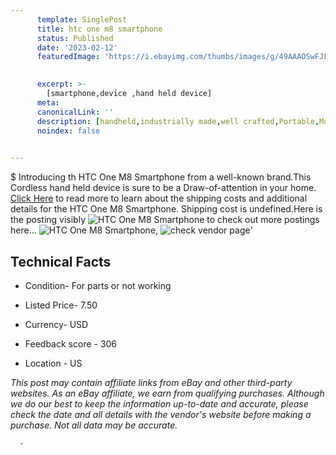 ```yaml
---
      template: SinglePost
      title: htc one m8 smartphone
      status: Published
      date: '2023-02-12'
      featuredImage: 'https://i.ebayimg.com/thumbs/images/g/49AAAOSwFJFi1V2y/s-l225.jpg'
       

      excerpt: >-
        [smartphone,device ,hand held device]
      meta:
      canonicalLink: ''
      description: [handheld,industrially made,well crafted,Portable,Mobile,Compact,Convenient,Lightweight,Maneuverable,Man-portable,Miniature,Carriable,Hand-held,Light,Holdable,Transportable,Mobile device,Pocket-sized,On-the-go,Wireless,Cordless,Compact size,Convenient size, smartphone,device ,hand held device]
      noindex: false
      

---
```

$
      Introducing th HTC One M8 Smartphone from a well-known brand.This Cordless hand held device is sure to be a Draw-of-attention in your home. [Click Here](https://www.ebay.com/itm/134175771059?hash=item1f3d7fc9b3%3Ag%3A49AAAOSwFJFi1V2y&mkevt=1&mkcid=1&mkrid=711-53200-19255-0&campid=%253CePNCampaignId%253E&customid=%253CreferenceId%253E&toolid=10049) to read more to learn about the shipping costs and additional details for the HTC One M8 Smartphone. Shipping cost is undefined.Here is the posting visibly ![HTC One M8 Smartphone](https://i.ebayimg.com/thumbs/images/g/49AAAOSwFJFi1V2y/s-l225.jpg) to check out more postings here... ![HTC One M8 Smartphone](https://i.ebayimg.com/images/g/49AAAOSwFJFi1V2y/s-l1600.jpg), ![check vendor page](https://origin-galleryplus.ebayimg.com/ws/web/134175771059_2_0_1/225x225.jpg,https://origin-galleryplus.ebayimg.com/ws/web/134175771059_3_0_1/225x225.jpg,https://origin-galleryplus.ebayimg.com/ws/web/134175771059_4_0_1/225x225.jpg,https://origin-galleryplus.ebayimg.com/ws/web/134175771059_5_0_1/225x225.jpg,https://origin-galleryplus.ebayimg.com/ws/web/134175771059_6_0_1/225x225.jpg)'

      

 ## Technical Facts 



     
      

 - Condition- For parts or not working 


      

 - Listed Price- 7.50 


      

 - Currency- USD 


      

 - Feedback score - 306 


      

 - Location - US 


      
      

 *_This post may contain affiliate links from eBay and other third-party websites. As an eBay affiliate, we earn from qualifying purchases. Although we do our best to keep the information up-to-date and accurate, please check the date and all details with the vendor's website before making a purchase. Not all data may be accurate._*




      -
